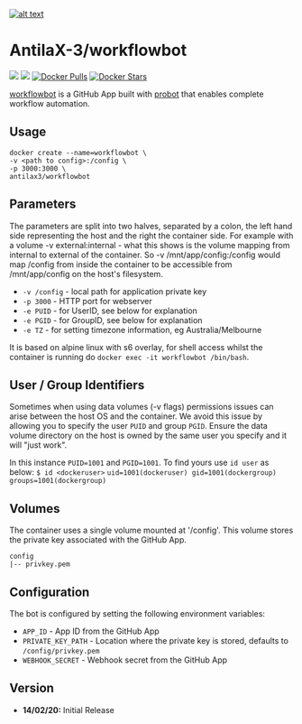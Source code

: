 [logo]: https://ci.nerv.com.au/userContent/antilax-3.png "AntilaX-3"
[![alt text][logo]](https://github.com/AntilaX-3/)

# AntilaX-3/workflowbot
[![](https://images.microbadger.com/badges/version/antilax3/workflowbot.svg)](https://microbadger.com/images/antilax3/workflowbot "Get your own version badge on microbadger.com") [![](https://images.microbadger.com/badges/image/antilax3/workflowbot.svg)](https://microbadger.com/images/antilax3/workflowbot "Get your own image badge on microbadger.com") [![Docker Pulls](https://img.shields.io/docker/pulls/antilax3/workflowbot.svg)](https://hub.docker.com/r/antilax3/workflowbot/) [![Docker Stars](https://img.shields.io/docker/stars/antilax3/workflowbot.svg)](https://hub.docker.com/r/antilax3/workflowbot/)

[workflowbot](https://github.com/bkeepers/workflow) is a GitHub App built with [probot](https://github.com/probot/probot) that enables complete workflow automation.

## Usage
```
docker create --name=workflowbot \
-v <path to config>:/config \
-p 3000:3000 \
antilax3/workflowbot
```
## Parameters
The parameters are split into two halves, separated by a colon, the left hand side representing the host and the right the container side. For example with a volume -v external:internal - what this shows is the volume mapping from internal to external of the container. So -v /mnt/app/config:/config would map /config from inside the container to be accessible from /mnt/app/config on the host's filesystem.

- `-v /config` - local path for application private key
- `-p 3000` - HTTP port for webserver
- `-e PUID` - for UserID, see below for explanation
- `-e PGID` - for GroupID, see below for explanation
- `-e TZ` - for setting timezone information, eg Australia/Melbourne

It is based on alpine linux with s6 overlay, for shell access whilst the container is running do `docker exec -it workflowbot /bin/bash`.

## User / Group Identifiers
Sometimes when using data volumes (-v flags) permissions issues can arise between the host OS and the container. We avoid this issue by allowing you to specify the user `PUID` and group `PGID`. Ensure the data volume directory on the host is owned by the same user you specify and it will "just work".

In this instance `PUID=1001` and `PGID=1001`. To find yours use `id user` as below:
`$ id <dockeruser>`
    `uid=1001(dockeruser) gid=1001(dockergroup) groups=1001(dockergroup)`
    
## Volumes

The container uses a single volume mounted at '/config'. This volume stores the private key associated with the GitHub App.

    config
    |-- privkey.pem

## Configuration

The bot is configured by setting the following environment variables:
 
- `APP_ID` - App ID from the GitHub App
- `PRIVATE_KEY_PATH` - Location where the private key is stored, defaults to `/config/privkey.pem`
- `WEBHOOK_SECRET` - Webhook secret from the GitHub App

## Version
- **14/02/20:** Initial Release